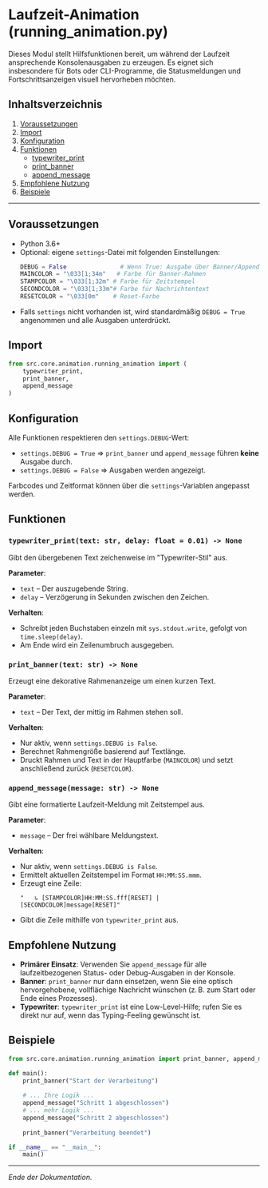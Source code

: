 # Laufzeit-Animation (running_animation.py)

Dieses Modul stellt Hilfsfunktionen bereit, um während der Laufzeit ansprechende Konsolenausgaben zu erzeugen. Es eignet sich insbesondere für Bots oder CLI-Programme, die Statusmeldungen und Fortschrittsanzeigen visuell hervorheben möchten.

## Inhaltsverzeichnis

1. [Voraussetzungen](#voraussetzungen)
2. [Import](#import)
3. [Konfiguration](#konfiguration)
4. [Funktionen](#funktionen)
   - [typewriter_print](#typewriter_print)
   - [print_banner](#print_banner)
   - [append_message](#append_message)
5. [Empfohlene Nutzung](#empfohlene-nutzung)
6. [Beispiele](#beispiele)

---

## Voraussetzungen

- Python 3.6+
- Optional: eigene `settings`-Datei mit folgenden Einstellungen:
  ```python
  DEBUG = False               # Wenn True: Ausgabe über Banner/Append unterdrücken
  MAINCOLOR = "\033[1;34m"   # Farbe für Banner-Rahmen
  STAMPCOLOR = "\033[1;32m" # Farbe für Zeitstempel
  SECONDCOLOR = "\033[1;33m"# Farbe für Nachrichtentext
  RESETCOLOR = "\033[0m"    # Reset-Farbe
  ```
- Falls `settings` nicht vorhanden ist, wird standardmäßig `DEBUG = True` angenommen und alle Ausgaben unterdrückt.

## Import

```python
from src.core.animation.running_animation import (
    typewriter_print,
    print_banner,
    append_message
)
```

## Konfiguration

Alle Funktionen respektieren den `settings.DEBUG`-Wert:

- `settings.DEBUG = True` ⇒ `print_banner` und `append_message` führen **keine** Ausgabe durch.
- `settings.DEBUG = False` ⇒ Ausgaben werden angezeigt.

Farbcodes und Zeitformat können über die `settings`-Variablen angepasst werden.

## Funktionen

### `typewriter_print(text: str, delay: float = 0.01) -> None`

Gibt den übergebenen Text zeichenweise im "Typewriter-Stil" aus.

**Parameter**:
- `text` – Der auszugebende String.
- `delay` – Verzögerung in Sekunden zwischen den Zeichen.

**Verhalten**:
- Schreibt jeden Buchstaben einzeln mit `sys.stdout.write`, gefolgt von `time.sleep(delay)`.
- Am Ende wird ein Zeilenumbruch ausgegeben.

### `print_banner(text: str) -> None`

Erzeugt eine dekorative Rahmenanzeige um einen kurzen Text.

**Parameter**:
- `text` – Der Text, der mittig im Rahmen stehen soll.

**Verhalten**:
- Nur aktiv, wenn `settings.DEBUG is False`.
- Berechnet Rahmengröße basierend auf Textlänge.
- Druckt Rahmen und Text in der Hauptfarbe (`MAINCOLOR`) und setzt anschließend zurück (`RESETCOLOR`).

### `append_message(message: str) -> None`

Gibt eine formatierte Laufzeit-Meldung mit Zeitstempel aus.

**Parameter**:
- `message` – Der frei wählbare Meldungstext.

**Verhalten**:
- Nur aktiv, wenn `settings.DEBUG is False`.
- Ermittelt aktuellen Zeitstempel im Format `HH:MM:SS.mmm`.
- Erzeugt eine Zeile:
  ```
  "   ↳ [STAMPCOLOR]HH:MM:SS.fff[RESET] | [SECONDCOLOR]message[RESET]"
  ```
- Gibt die Zeile mithilfe von `typewriter_print` aus.

## Empfohlene Nutzung

- **Primärer Einsatz**: Verwenden Sie `append_message` für alle laufzeitbezogenen Status- oder Debug-Ausgaben in der Konsole.
- **Banner**: `print_banner` nur dann einsetzen, wenn Sie eine optisch hervorgehobene, vollflächige Nachricht wünschen (z. B. zum Start oder Ende eines Prozesses).
- **Typewriter**: `typewriter_print` ist eine Low-Level-Hilfe; rufen Sie es direkt nur auf, wenn das Typing-Feeling gewünscht ist.

## Beispiele

```python
from src.core.animation.running_animation import print_banner, append_message

def main():
    print_banner("Start der Verarbeitung")
    
    # ... Ihre Logik ...
    append_message("Schritt 1 abgeschlossen")
    # ... mehr Logik ...
    append_message("Schritt 2 abgeschlossen")
    
    print_banner("Verarbeitung beendet")

if __name__ == "__main__":
    main()
```

---

*Ende der Dokumentation.*

